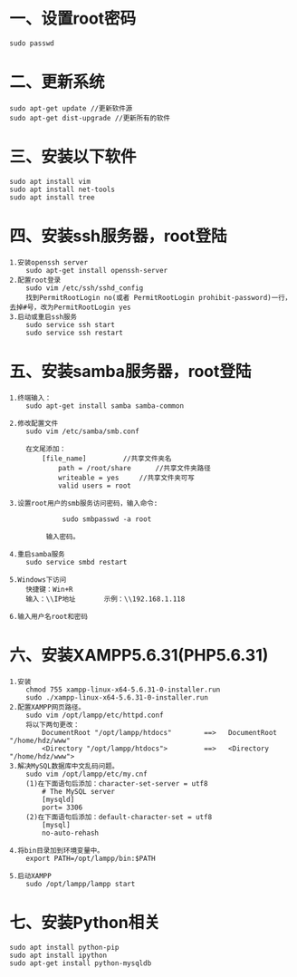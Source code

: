 # 一、设置root密码
    sudo passwd


# 二、更新系统
    sudo apt-get update //更新软件源
    sudo apt-get dist-upgrade //更新所有的软件
    
    
# 三、安装以下软件
	sudo apt install vim
	sudo apt install net-tools
	sudo apt install tree


# 四、安装ssh服务器，root登陆
    1.安装openssh server
        sudo apt-get install openssh-server
    2.配置root登录
        sudo vim /etc/ssh/sshd_config
        找到PermitRootLogin no(或者 PermitRootLogin prohibit-password)一行，去掉#号，改为PermitRootLogin yes
    3.启动或重启ssh服务
        sudo service ssh start
        sudo service ssh restart


# 五、安装samba服务器，root登陆
    1.终端输入：
        sudo apt-get install samba samba-common

    2.修改配置文件
        sudo vim /etc/samba/smb.conf

        在文尾添加：
            [file_name]			//共享文件夹名
                path = /root/share		//共享文件夹路径
                writeable = yes		//共享文件夹可写
                valid users = root

    3.设置root用户的smb服务访问密码，输入命令:

                 sudo smbpasswd -a root
            
             输入密码。		    

    4.重启samba服务
        sudo service smbd restart

    5.Windows下访问
        快捷键：Win+R
        输入：\\IP地址       示例：\\192.168.1.118

    6.输入用户名root和密码


# 六、安装XAMPP5.6.31(PHP5.6.31)
    1.安装 
        chmod 755 xampp-linux-x64-5.6.31-0-installer.run
        sudo ./xampp-linux-x64-5.6.31-0-installer.run
    2.配置XAMPP网页路径。
        sudo vim /opt/lampp/etc/httpd.conf
        将以下两句更改：
            DocumentRoot "/opt/lampp/htdocs"        ==>   DocumentRoot "/home/hdz/www" 
            <Directory "/opt/lampp/htdocs">         ==>   <Directory "/home/hdz/www">          
    3.解决MySQL数据库中文乱码问题。
        sudo vim /opt/lampp/etc/my.cnf
        (1)在下面语句后添加：character-set-server = utf8
            # The MySQL server
            [mysqld]
            port= 3306
        (2)在下面语句后添加：default-character-set = utf8
            [mysql]
            no-auto-rehash
        
    4.将bin目录加到环境变量中。
        export PATH=/opt/lampp/bin:$PATH
        
    5.启动XAMPP
        sudo /opt/lampp/lampp start

       
# 七、安装Python相关
    sudo apt install python-pip
    sudo apt install ipython
    sudo apt-get install python-mysqldb
        
        
        
        
        